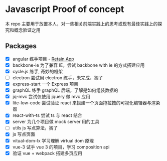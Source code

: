 # Javascript Proof of concept

本 repo 主要用于放置本人，对一些相关前端实践上的思考或现有最佳实践上的探究和概念验证之用

## Packages

- [x] angular 练手项目 - [Retain App](https://github.com/AngularClass/retain-app)
- [x] backbone-ie 为了兼容 IE，尝试 backbone with ie 的方式搭建应用
- [x] cycle.js 练手, 奇妙的框架
- [ ] electron 尝试用 electron 练手，未完成，搁了
- [x] express-start 一个 Express 项目
- [x] graphQL 练手 graphQL 后端，了解是如何组装数据的
- [x] jq-mvc 尝试仅使用 jquery 做 mvc 应用
- [x] lite-low-code 尝试验证 react 来搭建一个页面拖拉拽的可视化编辑器与渲染器
- [x] react-with-ts 尝试 ts 与 react 结合
- [x] server 为几个项目做 mock server 用的工具
- [ ] utils js 写点算法，搁了
- [x] js 写点页面
- [x] vitual-dom-lx 学习理解 virtual dom 原理
- [x] vue-3 试手 vue 3 的项目，学习 composition api
- [x] 验证 vue + webpack 搭建多页应用
